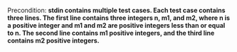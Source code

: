 Precondition: **stdin contains multiple test cases. Each test case contains three lines. The first line contains three integers n, m1, and m2, where n is a positive integer and m1 and m2 are positive integers less than or equal to n. The second line contains m1 positive integers, and the third line contains m2 positive integers.**